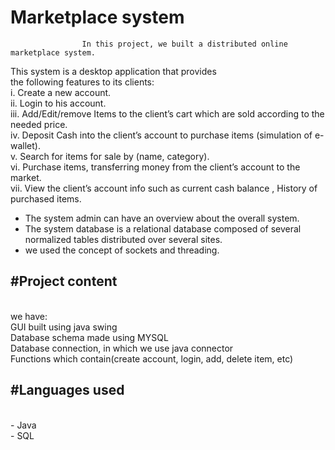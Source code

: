 # Marketplace system
                    In this project, we built a distributed online marketplace system.
This system is a desktop application that provides <br/>
the following features to its clients:<br/>
i. Create a new account.<br/>
ii. Login to his account.<br/>
iii. Add/Edit/remove Items to the client’s cart which are sold according to the<br/>
needed price.<br/>
iv. Deposit Cash into the client’s account to purchase items (simulation of
e-wallet).<br/>
v. Search for items for sale by (name, category).<br/>
vi. Purchase items, transferring money from the client’s account to the market.<br/>
vii. View the client’s account info such as current cash balance , History of
purchased items.<br/>
- The system admin can have an overview about the overall system.<br/>
- The system database is a relational database composed of
several normalized tables distributed over several sites.<br/>
- we used the concept of sockets and threading.<br/>
<h2>#Project content</h2><br/>
we have:<br/>
GUI built using java swing<br/>
Database schema made using MYSQL<br/>
Database connection, in which we use java connector<br/>
Functions which contain(create account, login, add, delete item, etc)<br/>
<h2>#Languages used</h2><br/>
- Java <br/>
- SQL

